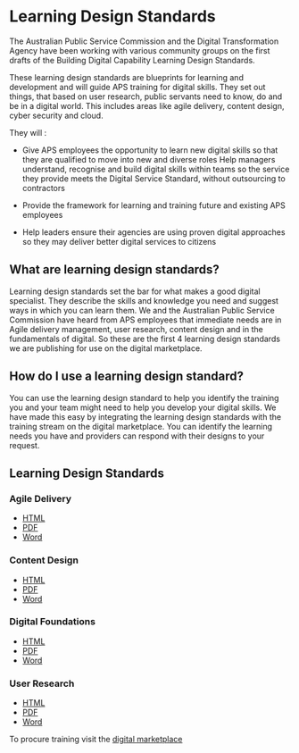 # Learning Design Standards

The Australian Public Service Commission and the Digital Transformation Agency have been working with various community groups on the first drafts of the Building Digital Capability Learning Design Standards.

These learning design standards are blueprints for learning and development and will guide APS training for digital skills. They set out things, that based on user research, public servants need to know, do and be in a digital world. This includes areas like agile delivery, content design, cyber security and cloud.

They will :

- Give APS employees the opportunity to learn new digital skills so that they are qualified to move into new and diverse roles
Help managers understand, recognise and build digital skills within teams so the service they provide meets the Digital Service Standard, without outsourcing to contractors

- Provide the framework for learning and training future and existing APS employees

- Help leaders ensure their agencies are using proven digital approaches so they may deliver better digital services to citizens

## What are learning design standards?

Learning design standards set the bar for what makes a good digital specialist. They describe the skills and knowledge you need and suggest ways in which you can learn them. We and the Australian Public Service Commission have heard from APS employees that immediate needs are in Agile delivery management, user research, content design and in the fundamentals of digital. So these are the first 4 learning design standards we are publishing for use on the digital marketplace.

## How do I use a learning design standard?

You can use the learning design standard to help you identify the training you and your team might need to help you develop your digital skills. We have made this easy by integrating the learning design standards with the training stream on the digital marketplace. You can identify the learning needs you have and providers can respond with their designs to your request.

## Learning Design Standards

### Agile Delivery
- [HTML](/assets/lds/agile_delivery)
- [PDF](/assets/lds/agile_delivery/pdf.pdf)
- [Word](/assets/lds/agile_delivery/word.docx)

### Content Design
- [HTML](/assets/lds/content_design)
- [PDF](/assets/lds/content_design/pdf.pdf)
- [Word](/assets/lds/content_design/word.docx)

### Digital Foundations
- [HTML](/assets/lds/digital_foundations)
- [PDF](/assets/lds/digital_foundations/pdf.pdf)
- [Word](/assets/lds/digital_foundations/word.docx)

### User Research
- [HTML](/assets/lds/user_research)
- [PDF](/assets/lds/user_research/pdf.pdf)
- [Word](/assets/lds/user_research/word.docx)

To procure training visit the [digital marketplace](https://marketplace.service.gov.au/)
